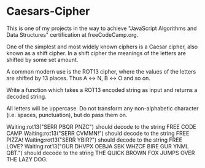# Caesars-Cipher

This is one of my projects in the way to achieve "JavaScript Algorithms and Data Structures" certification at freeCodeCamp.org.

One of the simplest and most widely known ciphers is a Caesar cipher, also known as a shift cipher. In a shift cipher the meanings of the letters are shifted by some set amount.

A common modern use is the ROT13 cipher, where the values of the letters are shifted by 13 places. Thus A ↔ N, B ↔ O and so on.

Write a function which takes a ROT13 encoded string as input and returns a decoded string.

All letters will be uppercase. Do not transform any non-alphabetic character (i.e. spaces, punctuation), but do pass them on.

Waiting:rot13("SERR PBQR PNZC") should decode to the string FREE CODE CAMP
Waiting:rot13("SERR CVMMN!") should decode to the string FREE PIZZA!
Waiting:rot13("SERR YBIR?") should decode to the string FREE LOVE?
Waiting:rot13("GUR DHVPX OEBJA SBK WHZCF BIRE GUR YNML QBT.") should decode to the string THE QUICK BROWN FOX JUMPS OVER THE LAZY DOG.
